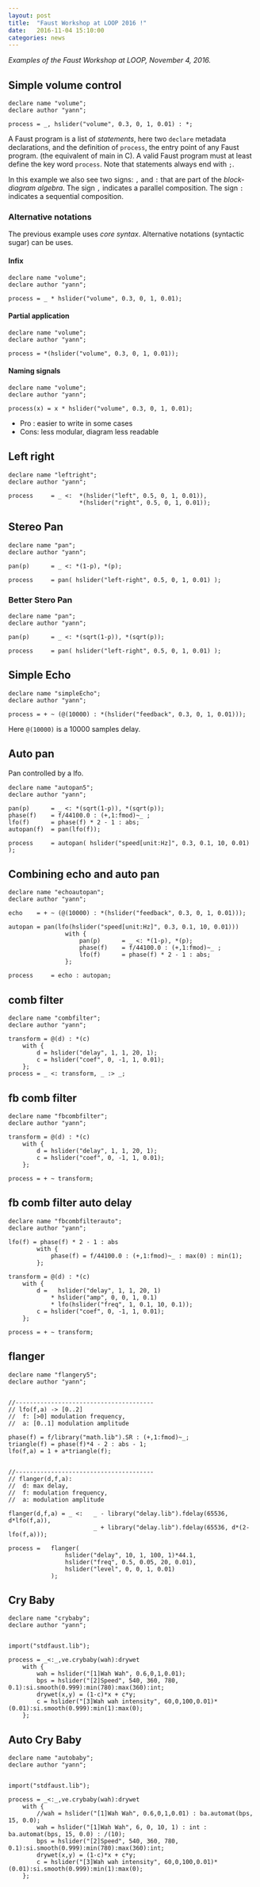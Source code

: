 ```yaml
---
layout: post
title:  "Faust Workshop at LOOP 2016 !"
date:   2016-11-04 15:10:00
categories: news
---
```

*Examples of the Faust Workshop at LOOP, November 4, 2016.*

## Simple volume control

    declare name "volume";
    declare author "yann";
    
    process = _, hslider("volume", 0.3, 0, 1, 0.01) : *;

A Faust program is a list of _statements_, here two `declare` metadata declarations, 
and the definition of `process`, the entry point of any Faust program. 
(the equivalent of main in C). 
A valid Faust program must at least define the key word `process`. 
Note that statements always end with `;`.

In this example we also see two signs: `,` and `:` that are part of the _block-diagram algebra_. 
The sign `,` indicates a parallel composition. The sign `:` indicates a sequential composition.

### Alternative notations
The previous example uses _core syntax_. 
Alternative notations (syntactic sugar) can be uses.

#### Infix

    declare name "volume";
    declare author "yann";
    
    process = _ * hslider("volume", 0.3, 0, 1, 0.01);

#### Partial application

    declare name "volume";
    declare author "yann";
    
    process = *(hslider("volume", 0.3, 0, 1, 0.01));
   

#### Naming signals

    declare name "volume";
    declare author "yann";
    
    process(x) = x * hslider("volume", 0.3, 0, 1, 0.01);
    
-	Pro : easier to write in some cases
-	Cons: less modular, diagram less readable
   

## Left right 

    declare name "leftright";
    declare author "yann";

    process     = _ <:  *(hslider("left", 0.5, 0, 1, 0.01)), 
                        *(hslider("right", 0.5, 0, 1, 0.01));


## Stereo Pan 

    declare name "pan";
    declare author "yann";

    pan(p)      = _ <: *(1-p), *(p);

    process     = pan( hslider("left-right", 0.5, 0, 1, 0.01) );


### Better Stero Pan

    declare name "pan";
    declare author "yann";

    pan(p)      = _ <: *(sqrt(1-p)), *(sqrt(p));

    process     = pan( hslider("left-right", 0.5, 0, 1, 0.01) );

## Simple Echo

    declare name "simpleEcho";
    declare author "yann";
    
    process = + ~ (@(10000) : *(hslider("feedback", 0.3, 0, 1, 0.01)));

Here `@(10000)` is a 10000 samples delay. 

## Auto pan
Pan controlled by a lfo.

    declare name "autopan5";
    declare author "yann";

    pan(p)      = _ <: *(sqrt(1-p)), *(sqrt(p));
    phase(f)	= f/44100.0 : (+,1:fmod)~_ ;
    lfo(f)		= phase(f) * 2 - 1 : abs;
    autopan(f)  = pan(lfo(f));

    process     = autopan( hslider("speed[unit:Hz]", 0.3, 0.1, 10, 0.01) );

## Combining echo and auto pan

    declare name "echoautopan";
    declare author "yann";
    
    echo    = + ~ (@(10000) : *(hslider("feedback", 0.3, 0, 1, 0.01)));
    
    autopan = pan(lfo(hslider("speed[unit:Hz]", 0.3, 0.1, 10, 0.01)))
                    with {
                        pan(p)      = _ <: *(1-p), *(p);
                        phase(f)	= f/44100.0 : (+,1:fmod)~_ ;
                        lfo(f)		= phase(f) * 2 - 1 : abs;
                    };

    process     = echo : autopan;


## comb filter

    declare name "combfilter";
    declare author "yann";
    
    transform = @(d) : *(c)
        with {
            d = hslider("delay", 1, 1, 20, 1);
            c = hslider("coef", 0, -1, 1, 0.01);
        };
    process = _ <: transform, _ :> _;


## fb comb filter

    declare name "fbcombfilter";
    declare author "yann";
    
    transform = @(d) : *(c)
        with {
            d = hslider("delay", 1, 1, 20, 1);
            c = hslider("coef", 0, -1, 1, 0.01);
        };
        
    process = + ~ transform;


## fb comb filter auto delay

    declare name "fbcombfilterauto";
    declare author "yann";
    
    lfo(f) = phase(f) * 2 - 1 : abs 
            with {
                phase(f) = f/44100.0 : (+,1:fmod)~_ : max(0) : min(1);
            };
    
    transform = @(d) : *(c)
        with {
            d =   hslider("delay", 1, 1, 20, 1) 
                * hslider("amp", 0, 0, 1, 0.1) 
                * lfo(hslider("freq", 1, 0.1, 10, 0.1));
            c = hslider("coef", 0, -1, 1, 0.01);
        };
        
    process = + ~ transform;

## flanger

    declare name "flangery5";
    declare author "yann";


    //---------------------------------------
    // lfo(f,a) -> [0..2]
    //  f: [>0] modulation frequency, 
    //  a: [0..1] modulation amplitude

    phase(f) = f/library("math.lib").SR : (+,1:fmod)~_;
    triangle(f) = phase(f)*4 - 2 : abs - 1;
    lfo(f,a) = 1 + a*triangle(f); 


    //---------------------------------------
    // flanger(d,f,a):
    //  d: max delay, 
    //  f: modulation frequency, 
    //  a: modulation amplitude

    flanger(d,f,a) = _ <:   _ - library("delay.lib").fdelay(65536, d*lfo(f,a)),
                            _ + library("delay.lib").fdelay(65536, d*(2-lfo(f,a)));

    process =   flanger(
                    hslider("delay", 10, 1, 100, 1)*44.1,
                    hslider("freq", 0.5, 0.05, 20, 0.01),
                    hslider("level", 0, 0, 1, 0.01)
                );


## Cry Baby

    declare name "crybaby";
    declare author "yann";


    import("stdfaust.lib");

    process = _<:_,ve.crybaby(wah):drywet
        with {
            wah = hslider("[1]Wah Wah", 0.6,0,1,0.01);
            bps = hslider("[2]Speed", 540, 360, 780, 0.1):si.smooth(0.999):min(780):max(360):int;
            drywet(x,y) = (1-c)*x + c*y;
            c = hslider("[3]Wah wah intensity", 60,0,100,0.01)*(0.01):si.smooth(0.999):min(1):max(0);
        };

## Auto Cry Baby

    declare name "autobaby";
    declare author "yann";


    import("stdfaust.lib");

    process = _<:_,ve.crybaby(wah):drywet
        with {
            //wah = hslider("[1]Wah Wah", 0.6,0,1,0.01) : ba.automat(bps, 15, 0.0);
            wah = hslider("[1]Wah Wah", 6, 0, 10, 1) : int : ba.automat(bps, 15, 0.0) : /(10);
            bps = hslider("[2]Speed", 540, 360, 780, 0.1):si.smooth(0.999):min(780):max(360):int;
            drywet(x,y) = (1-c)*x + c*y;
            c = hslider("[3]Wah wah intensity", 60,0,100,0.01)*(0.01):si.smooth(0.999):min(1):max(0);
        };